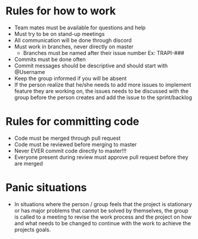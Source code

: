 # Rules for how to work

* Team mates must be available for questions and help
* Must try to be on stand-up meetings
* All communication will be done through discord
* Must work in branches, never directly on master
  * Branches must be named after their issue number Ex: TRAPI-###
* Commits must be done often
* Commit messages should be descriptive and should start with @Username
* Keep the group informed if you will be absent
* If the person realize that he/she needs to add more issues to implement feature they are working on, the issues needs to be discussed with the group before the person creates and add the issue to the sprint/backlog



# Rules for committing code

* Code must be merged through pull request
* Code must be reviewed before merging to master
* Never EVER commit code directly to master!!!
* Everyone present during review must approve pull request before they are merged

# Panic situations

* In situations where the person / group feels that the project is stationary or has major problems that cannot be solved by themselves, the group is called to a meeting to revise the work process and the project on how and what needs to be changed to continue with the work to achieve the projects goals.


